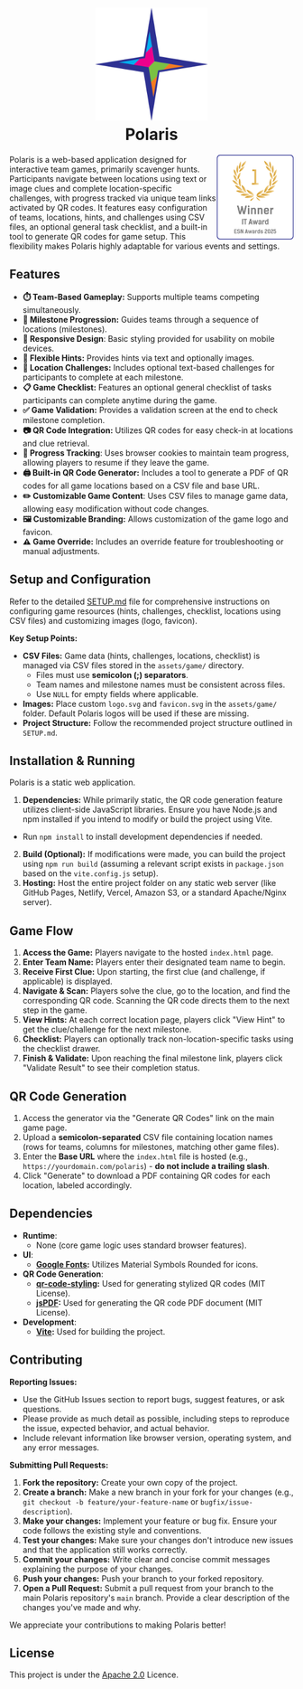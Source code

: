 <h1 align="center">
    <img src="./assets/images/polarisLogo.svg" height="200" alt="Polaris Logo"/><br>
    Polaris
</h1>

<img src="./assets/images/esnAward.svg" align="right" height="150" alt="Winner of the IT Award at the ESN Awards 2025"/>

Polaris is a web-based application designed for interactive team games, primarily scavenger hunts.
Participants navigate between locations using text or image clues and complete location-specific challenges, with
progress tracked via unique team links activated by QR codes.
It features easy configuration of teams, locations, hints, and challenges using CSV files, an optional general task
checklist, and a built-in tool to generate QR codes for game setup.
This flexibility makes Polaris highly adaptable for various events and settings.

## Features

- **⏱️ Team-Based Gameplay:** Supports multiple teams competing simultaneously.
- **📍 Milestone Progression:** Guides teams through a sequence of locations (milestones).
- **📱 Responsive Design**: Basic styling provided for usability on mobile devices.
- **💭 Flexible Hints:** Provides hints via text and optionally images.
- **🎯 Location Challenges:** Includes optional text-based challenges for participants to complete at each milestone.
- **📋 Game Checklist:** Features an optional general checklist of tasks participants can complete anytime during the
  game.
- **✅ Game Validation:** Provides a validation screen at the end to check milestone completion.
- **📷 QR Code Integration:** Utilizes QR codes for easy check-in at locations and clue retrieval.
- **🍪 Progress Tracking**: Uses browser cookies to maintain team progress, allowing players to resume if they leave the
  game.
- **🖨️ Built-in QR Code Generator:** Includes a tool to generate a PDF of QR codes for all game locations based on a CSV
  file and base URL.
- **️✏️ Customizable Game Content**: Uses CSV files to manage game data, allowing easy modification without code
  changes.
- **🖼️ Customizable Branding:** Allows customization of the game logo and favicon.
- **⚠️ Game Override:** Includes an override feature for troubleshooting or manual adjustments.

## Setup and Configuration

Refer to the detailed [SETUP.md](./SETUP.md) file for comprehensive instructions on configuring game resources (hints,
challenges, checklist, locations using CSV files) and customizing images (logo, favicon).

**Key Setup Points:**

- **CSV Files:** Game data (hints, challenges, locations, checklist) is managed via CSV files stored in the
  `assets/game/` directory.
  * Files must use **semicolon (;) separators**.
  * Team names and milestone names must be consistent across files.
  * Use `NULL` for empty fields where applicable.
- **Images:** Place custom `logo.svg` and `favicon.svg` in the `assets/game/` folder. Default Polaris logos will be used
  if these are missing.
- **Project Structure:** Follow the recommended project structure outlined in `SETUP.md`.

## Installation & Running

Polaris is a static web application.

1. **Dependencies:** While primarily static, the QR code generation feature utilizes client-side JavaScript libraries.
   Ensure you have Node.js and npm installed if you intend to modify or build the project using Vite.

* Run `npm install` to install development dependencies if needed.

2. **Build (Optional):** If modifications were made, you can build the project using `npm run build` (assuming a
   relevant script exists in `package.json` based on the `vite.config.js` setup).
3. **Hosting:** Host the entire project folder on any static web server (like GitHub Pages, Netlify, Vercel, Amazon S3,
   or a standard Apache/Nginx server).

## Game Flow

1. **Access the Game:** Players navigate to the hosted `index.html` page.
2. **Enter Team Name:** Players enter their designated team name to begin.
3. **Receive First Clue:** Upon starting, the first clue (and challenge, if applicable) is displayed.
4. **Navigate & Scan:** Players solve the clue, go to the location, and find the corresponding QR code. Scanning the QR
   code directs them to the next step in the game.
5. **View Hints:** At each correct location page, players click "View Hint" to get the clue/challenge for the next
   milestone.
6. **Checklist:** Players can optionally track non-location-specific tasks using the checklist drawer.
7. **Finish & Validate:** Upon reaching the final milestone link, players click "Validate Result" to see their
   completion status.

## QR Code Generation

1. Access the generator via the "Generate QR Codes" link on the main game page.
2. Upload a **semicolon-separated** CSV file containing location names (rows for teams, columns for milestones, matching
   other game files).
3. Enter the **Base URL** where the `index.html` file is hosted (e.g., `https://yourdomain.com/polaris`) - **do not
   include a trailing slash**.
4. Click "Generate" to download a PDF containing QR codes for each location, labeled accordingly.

## Dependencies

- **Runtime**:
  - None (core game logic uses standard browser features).
- **UI**:
  - **[Google Fonts](https://fonts.google.com/icons):** Utilizes Material Symbols Rounded for icons.
- **QR Code Generation**:
  - **[qr-code-styling](https://www.npmjs.com/package/qr-code-styling):** Used for generating stylized QR codes (MIT
    License).
  - **[jsPDF](https://www.npmjs.com/package/jspdf):** Used for generating the QR code PDF document (MIT License).
- **Development**:
  - **[Vite](https://vitejs.dev/):** Used for building the project.

## Contributing

**Reporting Issues:**

* Use the GitHub Issues section to report bugs, suggest features, or ask questions.
* Please provide as much detail as possible, including steps to reproduce the issue, expected behavior, and actual
  behavior.
* Include relevant information like browser version, operating system, and any error messages.

**Submitting Pull Requests:**

1. **Fork the repository:** Create your own copy of the project.
2. **Create a branch:** Make a new branch in your fork for your changes (e.g.,
   `git checkout -b feature/your-feature-name` or `bugfix/issue-description`).
3. **Make your changes:** Implement your feature or bug fix. Ensure your code follows the existing style and
   conventions.
4. **Test your changes:** Make sure your changes don't introduce new issues and that the application still works
   correctly.
5. **Commit your changes:** Write clear and concise commit messages explaining the purpose of your changes.
6. **Push your changes:** Push your branch to your forked repository.
7. **Open a Pull Request:** Submit a pull request from your branch to the main Polaris repository's `main` branch.
   Provide a clear description of the changes you've made and why.

We appreciate your contributions to making Polaris better!

## License

This project is under the [Apache 2.0](./LICENSE) Licence.